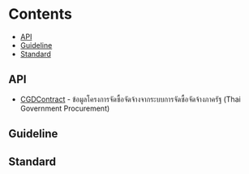 # Contents
- [API](#api)
- [Guideline](#guideline)
- [Standard](#standard)

## API
- [CGDContract](https://govspending.data.go.th/api/documentation) - ข้อมูลโครงการจัดซื้อจัดจ้างจากระบบการจัดซื้อจัดจ้างภาครัฐ (Thai Government Procurement)


## Guideline

## Standard



